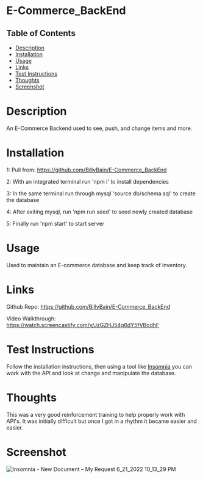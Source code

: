 # E-Commerce_BackEnd

## Table of Contents
- [Description](#description)
- [Installation](#installation)
- [Usage](#usage)
- [Links](#links)
- [Test Instructions](#test_instructions)
- [Thoughts](#thoughts)
- [Screenshot](#screenshot)

# Description
An E-Commerce Backend used to see, push, and change items and more.

# Installation

1: Pull from: https://github.com/BillyBain/E-Commerce_BackEnd

2: With an integrated terminal run 'npm i' to install dependencies

3: In the same terminal run through mysql 'source db/schema.sql' to create the database

4: After exiting mysql, run 'npm run seed' to seed newly created database

5: Finally run 'npm start' to start server

# Usage
Used to maintain an E-commerce database and keep track of inventory.

# Links
Github Repo: https://github.com/BillyBain/E-Commerce_BackEnd

Video Walkthrough: https://watch.screencastify.com/v/JzGZHJ54g6dY5fVBcdhF


# Test Instructions
Follow the installation instructions, then using a tool like [Insomnia](https://insomnia.rest/) you can work with the API and look at change and manipulate the database.  

# Thoughts
This was a very good reinforcement training to help properly work with API's. It was initially difficult but once I got in a rhythm it became easier and easier.

# Screenshot

![Insomnia - New Document – My Request 6_21_2022 10_13_29 PM](https://user-images.githubusercontent.com/100814286/174928620-2f39e0d6-0512-41ad-bbbc-34a10e7ec31f.png)
